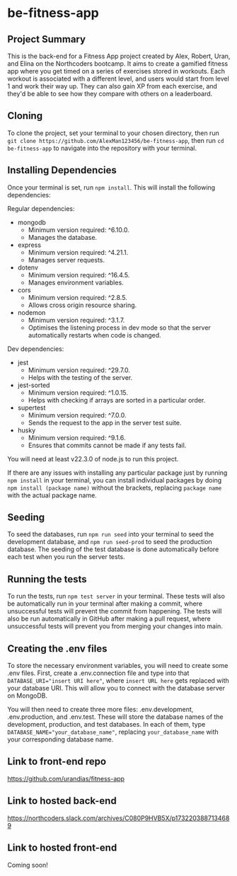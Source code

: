 # be-fitness-app

## Project Summary

This is the back-end for a Fitness App project created by Alex, Robert, Uran, and Elina on the Northcoders bootcamp. It aims to create a gamified fitness app where you get timed on a series of exercises stored in workouts. Each workout is associated with a different level, and users would start from level 1 and work their way up. They can also gain XP from each exercise, and they'd be able to see how they compare with others on a leaderboard.

## Cloning

To clone the project, set your terminal to your chosen directory, then run `git clone https://github.com/AlexMan123456/be-fitness-app`, then run `cd be-fitness-app` to navigate into the repository with your terminal.

## Installing Dependencies

Once your terminal is set, run `npm install`. This will install the following dependencies:

Regular dependencies:
- mongodb 
    - Minimum version required: ^6.10.0.
    - Manages the database.
- express
    - Minimum version required: ^4.21.1.
    - Manages server requests.
- dotenv
    - Minimum version required: ^16.4.5.
    - Manages environment variables.
- cors
    - Minimum version required: ^2.8.5.
    - Allows cross origin resource sharing.
- nodemon
    - Minimum version required: ^3.1.7.
    - Optimises the listening process in dev mode so that the server automatically restarts when code is changed.

Dev dependencies:
- jest
    - Minimum version required: ^29.7.0.
    - Helps with the testing of the server.
- jest-sorted
    - Minimum version required: ^1.0.15.
    - Helps with checking if arrays are sorted in a particular order.
- supertest
    - Minimum version required: ^7.0.0.
    - Sends the request to the app in the server test suite.
- husky
    - Minimum version required: ^9.1.6.
    - Ensures that commits cannot be made if any tests fail.


You will need at least v22.3.0 of node.js to run this project.

If there are any issues with installing any particular package just by running `npm install` in your terminal, you can install individual packages by doing `npm install (package name)` without the brackets, replacing `package name` with the actual package name.

## Seeding

To seed the databases, run `npm run seed` into your terminal to seed the development database, and `npm run seed-prod` to seed the production database. The seeding of the test database is done automatically before each test when you run the server tests.

## Running the tests

To run the tests, run `npm test server` in your terminal. These tests will also be automatically run in your terminal after making a commit, where unsuccessful tests will prevent the commit from happening. The tests will also be run automatically in GitHub after making a pull request, where unsuccessful tests will prevent you from merging your changes into main.

## Creating the .env files

To store the necessary environment variables, you will need to create some .env files. First, create a .env.connection file and type into that `DATABASE_URI="insert URI here"`, where `insert URL here` gets replaced with your database URI. This will allow you to connect with the database server on MongoDB.

You will then need to create three more files: .env.development, .env.production, and .env.test. These will store the database names of the development, production, and test databases. In each of them, type `DATABASE_NAME="your_database_name"`, replacing `your_database_name` with your corresponding database name.

## Link to front-end repo

https://github.com/urandias/fitness-app

## Link to hosted back-end

https://northcoders.slack.com/archives/C080P9HVB5X/p1732203887134689

## Link to hosted front-end

Coming soon!